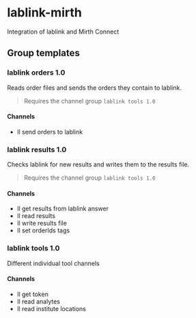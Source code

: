 # lablink-mirth
Integration of lablink and Mirth Connect
## Group templates
### lablink orders 1.0
Reads order files and sends the orders they contain to lablink.
> Requires the channel group `lablink tools 1.0`
#### Channels
* ll send orders to lablink

### lablink results 1.0
Checks lablink for new results and writes them to the results file.
> Requires the channel group `lablink tools 1.0`
#### Channels
* ll get results from lablink answer
* ll read results
* ll write results file
* ll set orderIds tags

### lablink tools 1.0
Different individual tool channels
#### Channels
* ll get token
* ll read analytes
* ll read institute locations
